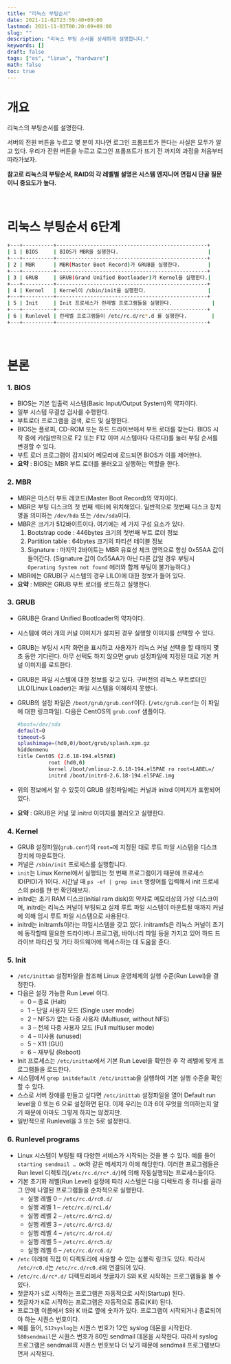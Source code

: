 ```yaml
---
title: "리눅스 부팅순서"
date: 2021-11-02T23:59:40+09:00
lastmod: 2021-11-03T00:20:09+09:00
slug: ""
description: "리눅스 부팅 순서를 상세하게 설명합니다."
keywords: []
draft: false
tags: ["os", "linux", "hardware"]
math: false
toc: true
---
```


# 개요

리눅스의 부팅순서를 설명한다.

서버의 전원 버튼을 누르고 몇 분이 지나면 로그인 프롬프트가 뜬다는 사실은 모두가 알고 있다. 우리가 전원 버튼을 누르고 로그인 프롬프트가 뜨기 전 까지의 과정을 처음부터 따라가보자.  

**참고로 리눅스의 부팅순서, RAID의 각 레벨별 설명은 시스템 엔지니어 면접시 단골 질문이니 중요도가 높다.**

<br>

# 리눅스 부팅순서 6단계

```bash
+---+----------+-------------------------------------------------+
| 1 | BIOS     | BIOS가 MBR을 실행한다.                             |
+---+----------+-------------------------------------------------+
| 2 | MBR      | MBR(Master Boot Record)가 GRUB을 실행한다.         |
+---+----------+-------------------------------------------------+
| 3 | GRUB     | GRUB(Grand Unified Bootloader)가 Kernel을 실행한다.|
+---+----------+-------------------------------------------------+
| 4 | Kernel   | Kernel이 /sbin/init을 실행한다.                    |
+---+----------+-------------------------------------------------+
| 5 | Init     | Init 프로세스가 런레벨 프로그램들을 실행한다.             |
+---+----------+-------------------------------------------------+
| 6 | Runlevel | 런레벨 프로그램들이 /etc/rc.d/rc*.d 를 실행한다.        |
+---+----------+-------------------------------------------------+
```

<br>

# 본론

### 1. BIOS

* BIOS는 기본 입출력 시스템(Basic Input/Output System)의 약자이다.
* 일부 시스템 무결성 검사를 수행한다.
* 부트로더 프로그램을 검색, 로드 및 실행한다.
* BIOS는 플로피, CD-ROM 또는 하드 드라이브에서 부트 로더를 찾는다. BIOS 시작 중에 키(일반적으로 F2 또는 F12 이며 시스템마다 다르다)를 눌러 부팅 순서를 변경할 수 있다.
* 부트 로더 프로그램이 감지되어 메모리에 로드되면 BIOS가 이를 제어한다.
* **요약** : BIOS는 MBR 부트 로더를 불러오고 실행하는 역할을 한다.

### 2. MBR

- MBR은 마스터 부트 레코드(Master Boot Record)의 약자이다.
- MBR은 부팅 디스크의 첫 번째 섹터에 위치해있다. 일반적으로 첫번째 디스크 장치명을 의미하는 `/dev/hda` 또는 `/dev/sda`이다.
- MBR은 크기가 512바이트이다. 여기에는 세 가지 구성 요소가 있다.
  1. Bootstrap code : 446bytes 크기의 첫번째 부트 로더 정보
  2. Partition table : 64bytes 크기의 파티션 테이블 정보
  3. Signature : 마지막 2바이트는 MBR 유효성 체크 영역으로 항상 0x55AA 값이 들어간다. (Signature 값이 0x55AA가 아닌 다른 값일 경우 부팅시 `Operating System not found` 에러와 함께 부팅이 불가능하다.)
- MBR에는 GRUB(구 시스템의 경우 LILO)에 대한 정보가 들어 있다.
- **요약** : MBR은 GRUB 부트 로더를 로드하고 실행한다.

### 3. GRUB

- GRUB은 Grand Unified Bootloader의 약자이다.

- 시스템에 여러 개의 커널 이미지가 설치된 경우 실행할 이미지를 선택할 수 있다.

- GRUB는 부팅시 시작 화면을 표시하고 사용자가 리눅스 커널 선택을 할 때까지 몇 초 동안 기다린다. 아무 선택도 하지 않으면 grub 설정파일에 지정된 대로 기본 커널 이미지를 로드한다.

- GRUB은 파일 시스템에 대한 정보를 갖고 있다. 구버전의 리눅스 부트로더인 LILO(Linux Loader)는 파일 시스템을 이해하지 못했다.

- GRUB의 설정 파일은 `/boot/grub/grub.conf`이다. (`/etc/grub.conf`는 이 파일에 대한 링크파일). 다음은 CentOS의 `grub.conf` 샘플이다.
  
  ```bash
  #boot=/dev/sda
  default=0
  timeout=5
  splashimage=(hd0,0)/boot/grub/splash.xpm.gz
  hiddenmenu
  title CentOS (2.6.18-194.el5PAE)
            root (hd0,0)
            kernel /boot/vmlinuz-2.6.18-194.el5PAE ro root=LABEL=/
            initrd /boot/initrd-2.6.18-194.el5PAE.img
  ```

- 위의 정보에서 알 수 있듯이 GRUB 설정파일에는 커널과 initrd 이미지가 포함되어 있다.

- **요약** : GRUB은 커널 및 initrd 이미지를 불러오고 실행한다.

### 4. Kernel

- GRUB 설정파일(`grub.conf`)의 `root=`에 지정된 대로 루트 파일 시스템을 디스크 장치에 마운트한다.
- 커널은 `/sbin/init` 프로세스를 실행합니다.
- `init`는 Linux Kernel에서 실행되는 첫 번째 프로그램이기 때문에 프로세스 ID(PID)가 1이다. 시간날 때 `ps -ef | grep init` 명령어를 입력해서 init 프로세스의 pid를 한 번 확인해보자.
- initrd는 초기 RAM 디스크(initial ram disk)의 약자로 메모리상의 가상 디스크이며, initrd는 리눅스 커널이 부팅되고 실제 루트 파일 시스템이 마운트될 때까지 커널에 의해 임시 루트 파일 시스템으로 사용된다.
- initrd는 initramfs이라는 파일시스템을 갖고 있다. initramfs은 리눅스 커널이 초기에 동작할때 필요한 드라이버나 프로그램, 바이너리 파일 등을 가지고 있어 하드 드라이브 파티션 및 기타 하드웨어에 액세스하는 데 도움을 준다.

### 5. Init

- `/etc/inittab` 설정파일을 참조해 Linux 운영체제의 실행 수준(Run Level)을 결정한다.
- 다음은 설정 가능한 Run Level 이다.
  - 0 – 종료 (Halt)
  - 1 – 단일 사용자 모드 (Single user mode)
  - 2 – NFS가 없는 다중 사용자 (Multiuser, without NFS)
  - 3 – 전체 다중 사용자 모드 (Full multiuser mode)
  - 4 – 미사용 (unused)
  - 5 – X11 (GUI)
  - 6 – 재부팅 (Reboot)
- Init 프로세스는 `/etc/inittab`에서 기본 Run Level을 확인한 후 각 레벨에 맞게 프로그램들을 로드한다.
- 시스템에서 `grep initdefault /etc/inittab`을 실행하여 기본 실행 수준을 확인할 수 있다.
- 스스로 서버 장애를 만들고 싶다면 `/etc/inittab` 설정파일을 열어 Default run level을 0 또는 6 으로 설정하면 된다. 이제 우리는 0과 6이 무엇을 의미하는지 알기 때문에 아마도 그렇게 하지는 않겠지만.
- 일반적으로 Runlevel을 3 또는 5로 설정한다.

### 6. Runlevel programs

- Linux 시스템이 부팅될 때 다양한 서비스가 시작되는 것을 볼 수 있다. 예를 들어 `starting sendmail … OK`와 같은 메세지가 이에 해당한다. 이러한 프로그램들은 Run level 디렉토리(`/etc/rc.d/rc*.d/`)에 의해 자동실행되는 프로세스들이다.
- 기본 초기화 레벨(Run Level) 설정에 따라 시스템은 다음 디렉토리 중 하나를 골라 그 안에 나열된 프로그램들을 순차적으로 실행한다.
  - 실행 레벨 0 – `/etc/rc.d/rc0.d/`
  - 실행 레벨 1 – `/etc/rc.d/rc1.d/`
  - 실행 레벨 2 – `/etc/rc.d/rc2.d/`
  - 실행 레벨 3 – `/etc/rc.d/rc3.d/`
  - 실행 레벨 4 – `/etc/rc.d/rc4.d/`
  - 실행 레벨 5 – `/etc/rc.d/rc5.d/`
  - 실행 레벨 6 – `/etc/rc.d/rc6.d/`
- `/etc` 아래에 직접 이 디렉토리에 사용할 수 있는 심볼릭 링크도 있다. 따라서 `/etc/rc0.d`는 `/etc/rc.d/rc0.d`에 연결되어 있다.
- `/etc/rc.d/rc*.d/` 디렉토리에서 첫글자가 S와 K로 시작하는 프로그램들을 볼 수 있다.
- 첫글자가 `S`로 시작하는 프로그램은 자동적으로 시작(Startup) 된다.
- 첫글자가 `K`로 시작하는 프로그램은 자동적으로 종료(Kill) 된다.
- 프로그램 이름에서 S와 K 바로 옆에 숫자가 있다. 프로그램이 시작되거나 종료되어야 하는 시퀀스 번호이다.
- 예를 들어, `S12syslog`는 시퀀스 번호가 12인 syslog 데몬을 시작한다. `S80sendmail`은 시퀀스 번호가 80인 sendmail 데몬을 시작한다. 따라서 syslog 프로그램은 sendmail의 시퀀스 번호보다 더 낮기 때문에 sendmail 프로그램보다 먼저 시작된다.